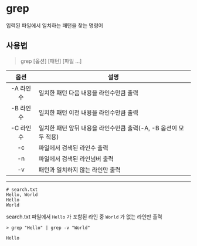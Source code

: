# grep
입력된 파일에서 일치하는 패턴을 찾는 명령어

## 사용법

> grep [옵션] [패턴] [파일 ...]

| 옵션         | 설명 |
|:------------:|------|
| -A 라인수 | 일치한 패턴 다음 내용을 라인수만큼 출력 |
| -B 라인수 | 일치한 패턴 이전 내용을 라인수만큼 출력 |
| -C 라인수 | 일치한 패턴 앞뒤 내용을 라인수만큼 출력(-A, -B 옵션이 모두 적용) |
| -c | 파일에서 검색된 라인수 출력 |
| -n | 파일에서 검색된 라인넘버 출력 |
| -v | 패턴과 일치하지 않는 라인만 출력 |

------

``` shell
# search.txt
Hello, World
Hello
World
```

search.txt 파일에서 `Hello` 가 포함된 라인 중 `World` 가 없는 라인만 출력

``` shell
> grep "Hello" | grep -v "World"

Hello
```
